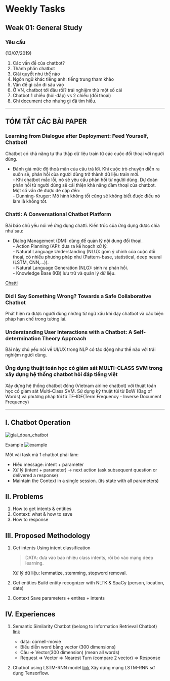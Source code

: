 # Weekly Tasks

## Weak 01: General Study

### Yêu cầu 
(13/07/2019)
1. Các vấn đề của chatbot?
2. Thành phần chatbot
3. Giải quyết như thế nào
4. Ngôn ngữ khác tiếng anh: tiếng trung tham khảo
5. Vấn đề gì cần đi sâu vào
6. Ở VN, chatbot tới đâu rồi? trải nghiệm thử một số cái
7. Chatbot 1 chiều (hỏi-đáp) vs 2 chiều (đối thoại)
8. Ghi document cho nhưng gì đã tìm hiểu.
-------------------------------------------------
## TÓM TẮT CÁC BÀI PAPER
### Learning from Dialogue after Deployment: Feed Yourself, Chatbot!
Chatbot có khả năng tự thu thập dữ liệu train từ các cuộc đối thoại với người dùng.  
   - Đánh giá mức độ thoả mãn của câu trả lời. Khi cuộc trò chuyện diễn ra suôn sẻ, phản hồi của người dùng trở thành dữ liệu train mới.  
    - Khi chatbot mắc lỗi, nó sẽ yêu cầu phản hồi từ người dùng. Dự đoán phản hồi từ người dùng sẽ cải thiện khả năng đàm thoại của chatbot.  
Một số vấn đề được đề cập đến:  
    - Dunning-Kruger: Mô hình không tốt cũng sẽ không biết được điều nó làm là không tốt.
### Chatti: A Conversational Chatbot Platform
Bài báo chủ yếu nói về ứng dụng chatti. Kiến trúc của ứng dụng được chia như sau:  
   - Dialog Management (DM): dùng để quản lý nội dung đối thoại.  
    - Action Planning (AP): đưa ra kế hoạch xử lý.  
    - Natural Language Understanding (NLU): gom ý chính của cuộc đối thoại, có nhiều phương pháp như (Pattern-base, statistical, deep neural (LSTM, CNN,...)).  
    - Natural Language Generation (NLG): sinh ra phản hồi.  
    - Knowledge Base (KB) lưu trữ và quản lý dữ liệu.  
  
[Chatti](./assets/imgs/Chatti.png)

### Did I Say Something Wrong? Towards a Safe Collaborative Chatbot
Phát hiện ra được người dùng những từ ngữ xấu khi dạy chatbot và các biện pháp hạn chế trong tương lai.

### Understanding User Interactions with a Chatbot: A Self-determination Theory Approach
Bài này chủ yếu nói về UI/UX trong NLP có tác động như thế nào với trải nghiệm người dùng. 

### Ứng dụng thuật toán học có giám sát MULTI-CLASS SVM trong xây dựng hệ thống chatbot hỏi đáp tiếng việt
Xây dựng hệ thống chatbot đóng (Vietnam airline chatbot) với thuật toán học có giám sát Multi-Class SVM. Sử dụng kỹ thuật túi từ BoW (Bag of Words) và phương pháp túi từ TF-IDF(Term Frequency - Inverse Document Frequency) 

------------------------
## I. Chatbot Operation
![giai_doan_chatbot](https://lh6.googleusercontent.com/qL0g26dUhd5Gk5GA1WDT1VUaNpP8K3MbenJjR3t0eQDeViQ9BLAaqby2KDtCZIkt3X9xuGKxxe1LvWwXl8XQr-K-aUWM7atphZFXFjNaoanTJtSlgPYuqUYtad2a7wB7qkGuZJnlmjy2WdkAmg)

Example
![example](https://miro.medium.com/max/700/1*-f1gD5s1e1P2aNpeFOY9HA.png)

Một vài task mà 1 chatbot phải làm:
- Hiểu message: intent + parameter
- Xử lý (intent + parameter) -> next action (ask subsequent question or delivered a response)
- Maintain the Context in a single session. (its state with all parameters)
  
## II. Problems
1. How to get intents & entities
2. Context: what & how to save
3. How to response

## III. Proposed Methodology
1. Get intents
   Using intent classification
   > DATA: đưa vào bao nhiêu class intents, rồi bỏ vào mạng deep learning.

   Xử lý dữ liệu: lemmatize, stemming, stopword removal.

2. Get entities
    Build entity recognizer with NLTK & SpaCy
    (person, location, date)

3. Context
   Save parameters + entites + intents
   
## IV. Experiences
1. Semantic Similarity Chatbot 
   (belong to Information Retrieval Chatbot)
   [link](https://colab.research.google.com/drive/19MM2mDwB_-y2PuBcJnDoTL4502fLK2hs)
   - data: cornell-movie
   - Biểu diễn word bằng vector (300 dimensions)
   - Câu => Vector(300 dimension) (mean all words)
   - Request => Vector => Nearest Turn (compare 2 vector) => Response

2. Chatbot using LSTM-RNN model
   [link](https://colab.research.google.com/drive/1aDTCUj4FCFagilnXrhxbfVIDPMiZYxI7)
    Xây dựng mạng LSTM-RNN sử dụng Tensorflow.
